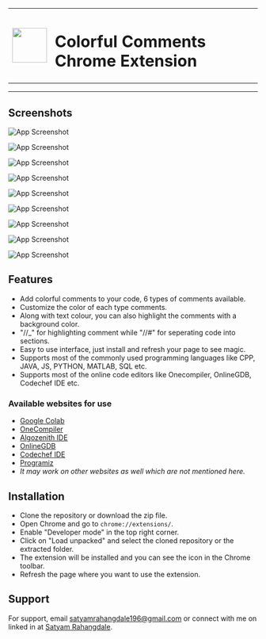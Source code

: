 <!-- ![Logo](colorful_comments_logo_128-removebg.png)
# Colorful Comments Chrome Extension
A Chrome extension that allows you to add colorful comments to online code editors like onecompiler.com etc. It enhances the readability of your code by allowing you to customize the color of comments. -->

<table>
  <tr>
    <td><img src="assets/colorful_comments_logo_128-removebg.png" width="70"/></td>
    <td><h1 style="marginLeft: 10;">Colorful Comments Chrome Extension</h1></td>
  </tr>
</table>
<hr>

## Screenshots

![App Screenshot](/assets/colorful_comments_logo.png)

![App Screenshot](/assets/popup.png)

![App Screenshot](/assets/popup_2.png)

![App Screenshot](/assets/example_light.png)

![App Screenshot](/assets/example_dark.png)

![App Screenshot](/assets/python_light.png)

![App Screenshot](/assets/python_dark.png)

![App Screenshot](/assets/maang_light.png)

![App Screenshot](/assets/maang_dark.png)

## Features

- Add colorful comments to your code, 6 types of comments available.
- Customize the color of each type comments.
- Along with text colour, you can also highlight the comments with a background color.
- "//_" for highlighting comment while "//#" for seperating code into sections.
- Easy to use interface, just install and refresh your page to see magic.
- Supports most of the commonly used programming languages like CPP, JAVA, JS, PYTHON, MATLAB, SQL etc.
- Supports most of the online code editors like Onecompiler, OnlineGDB, Codechef IDE etc.

### Available websites for use
- [Google Colab](https://colab.research.google.com/drive/14fQDTXGVear47I6XMkFO33LKjNYJQFI1?usp=sharing)
- [OneCompiler](https://onecompiler.com/)
- [Algozenith IDE](https://maang.in/ide)
- [OnlineGDB](https://www.onlinegdb.com/)
- [Codechef IDE](https://www.codechef.com/ide)
- [Programiz](https://www.programiz.com/python-programming/online-compiler/)
- <i>It may work on other websites as well which are not mentioned here.</i>

## Installation
- Clone the repository or download the zip file.
- Open Chrome and go to `chrome://extensions/`.
- Enable "Developer mode" in the top right corner.
- Click on "Load unpacked" and select the cloned repository or the extracted folder.
- The extension will be installed and you can see the icon in the Chrome toolbar.
- Refresh the page where you want to use the extension.

## Support

For support, email satyamrahangdale196@gmail.com or connect with me on linked in at [Satyam Rahangdale](www.linkedin.com/in/satyam-rahangdale).